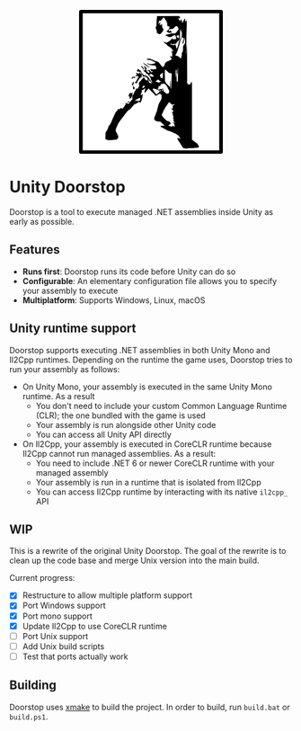 <p align="center">
  <img height="256" width="256" src="assets/img/icon.png">
</p>

# Unity Doorstop

Doorstop is a tool to execute managed .NET assemblies inside Unity as early as possible.

## Features

* **Runs first**: Doorstop runs its code before Unity can do so
* **Configurable**: An elementary configuration file allows you to specify your assembly to execute
* **Multiplatform**: Supports Windows, Linux, macOS

## Unity runtime support

Doorstop supports executing .NET assemblies in both Unity Mono and Il2Cpp runtimes.
Depending on the runtime the game uses, Doorstop tries to run your assembly as follows:

* On Unity Mono, your assembly is executed in the same Unity Mono runtime. As a result
  * You don't need to include your custom Common Language Runtime (CLR); the one bundled with the game is used
  * Your assembly is run alongside other Unity code
  * You can access all Unity API directly
* On Il2Cpp, your assembly is executed in CoreCLR runtime because Il2Cpp cannot run managed assemblies. As a result:
  * You need to include .NET 6 or newer CoreCLR runtime with your managed assembly
  * Your assembly is run in a runtime that is isolated from Il2Cpp
  * You can access Il2Cpp runtime by interacting with its native `il2cpp_` API

## WIP

This is a rewrite of the original Unity Doorstop. The goal of the rewrite is to clean up the code base and merge Unix version into the main build.

Current progress:

* [x] Restructure to allow multiple platform support
* [x] Port Windows support
* [x] Port mono support
* [x] Update Il2Cpp to use CoreCLR runtime 
* [ ] Port Unix support
* [ ] Add Unix build scripts
* [ ] Test that ports actually work

## Building

Doorstop uses [xmake](https://xmake.io/) to build the project. In order to build, run `build.bat` or `build.ps1`.
